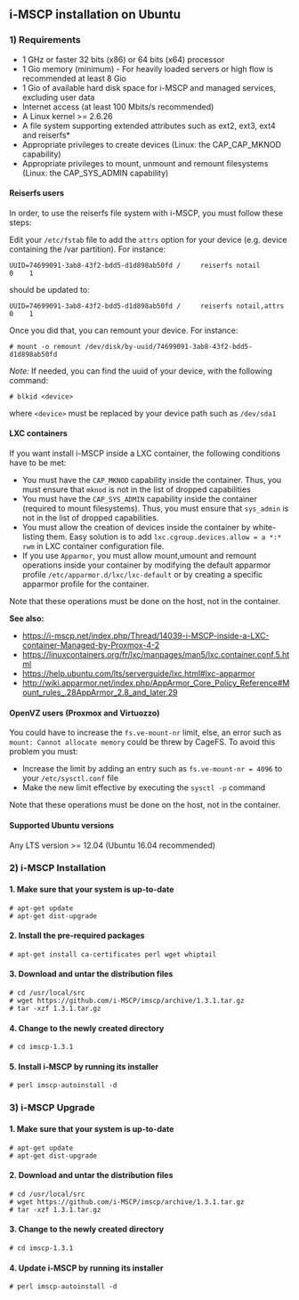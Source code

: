 ## i-MSCP installation on Ubuntu

### 1) Requirements

- 1 GHz or faster 32 bits (x86) or 64 bits (x64) processor
- 1 Gio memory (minimum) - For heavily loaded servers or high flow is recommended at least 8 Gio
- 1 Gio of available hard disk space for i-MSCP and managed services, excluding user data
- Internet access (at least 100 Mbits/s recommended)
- A Linux kernel >= 2.6.26
- A file system supporting extended attributes such as ext2, ext3, ext4 and reiserfs*
- Appropriate privileges to create devices (Linux: the CAP_CAP_MKNOD capability)
- Appropriate privileges to mount, unmount and remount filesystems (Linux: the CAP_SYS_ADMIN capability)

#### Reiserfs users

In order, to use the reiserfs file system with i-MSCP, you must follow these steps:

Edit your `/etc/fstab` file to add the `attrs` option for your device (e.g. device containing the /var partition). For
instance:

```
UUID=74699091-3ab8-43f2-bdd5-d1d898ab50fd /     reiserfs notail          0    1
```

should be updated to:

```
UUID=74699091-3ab8-43f2-bdd5-d1d898ab50fd /     reiserfs notail,attrs    0    1
```

Once you did that, you can remount your device. For instance:

```
# mount -o remount /dev/disk/by-uuid/74699091-3ab8-43f2-bdd5-d1d898ab50fd
```

*Note:* If needed, you can find the uuid of your device, with the following command:

```
# blkid <device>
```

where `<device>` must be replaced by your device path such as `/dev/sda1`

#### LXC containers

If you want install i-MSCP inside a LXC container, the following conditions have to be met:

- You must have the `CAP_MKNOD` capability inside the container. Thus, you must ensure that `mknod` is not in the list
  of dropped capabilities
- You must have the `CAP_SYS_ADMIN` capability inside the container (required to mount filesystems). Thus, you must
ensure that `sys_admin` is not in the list of dropped capabilities.
- You must allow the creation of devices inside the container by white-listing them. Easy solution is to add
  `lxc.cgroup.devices.allow = a *:* rwm` in LXC container configuration file.
- If you use `Apparmor`, you must allow mount,umount and remount operations inside your container by modifying the
  default apparmor profile `/etc/apparmor.d/lxc/lxc-default` or by creating a specific apparmor profile for the
  container.

Note that these operations must be done on the host, not in the container.

**See also:**

- https://i-mscp.net/index.php/Thread/14039-i-MSCP-inside-a-LXC-container-Managed-by-Proxmox-4-2
- https://linuxcontainers.org/fr/lxc/manpages/man5/lxc.container.conf.5.html
- https://help.ubuntu.com/lts/serverguide/lxc.html#lxc-apparmor
- http://wiki.apparmor.net/index.php/AppArmor_Core_Policy_Reference#Mount_rules_.28AppArmor_2.8_and_later.29

#### OpenVZ users (Proxmox and Virtuozzo)

You could have to increase the `fs.ve-mount-nr` limit, else, an error such as `mount: Cannot allocate memory` could be
threw by CageFS. To avoid this problem you must:

- Increase the limit by adding an entry such as `fs.ve-mount-nr = 4096` to your `/etc/sysctl.conf` file
- Make the new limit effective by executing the `sysctl -p` command

Note that these operations must be done on the host, not in the container.

#### Supported Ubuntu versions

Any LTS version >= 12.04 (Ubuntu 16.04 recommended)

### 2) i-MSCP Installation

#### 1. Make sure that your system is up-to-date

    # apt-get update
    # apt-get dist-upgrade

#### 2. Install the pre-required packages

    # apt-get install ca-certificates perl wget whiptail

#### 3. Download and untar the distribution files

    # cd /usr/local/src
    # wget https://github.com/i-MSCP/imscp/archive/1.3.1.tar.gz
    # tar -xzf 1.3.1.tar.gz

#### 4. Change to the newly created directory

    # cd imscp-1.3.1

#### 5. Install i-MSCP by running its installer

    # perl imscp-autoinstall -d

### 3) i-MSCP Upgrade

#### 1. Make sure that your system is up-to-date

    # apt-get update
    # apt-get dist-upgrade

#### 2. Download and untar the distribution files

    # cd /usr/local/src
    # wget https://github.com/i-MSCP/imscp/archive/1.3.1.tar.gz
    # tar -xzf 1.3.1.tar.gz

#### 3. Change to the newly created directory

    # cd imscp-1.3.1

#### 4. Update i-MSCP by running its installer

    # perl imscp-autoinstall -d
